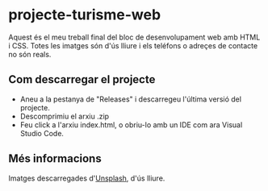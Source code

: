 # projecte-turisme-web

Aquest és el meu treball final del bloc de desenvolupament web amb HTML i CSS.
Totes les imatges són d'ús lliure i els teléfons o adreçes de contacte no són reals.

## Com descarregar el projecte

* Aneu a la pestanya de "Releases" i descarregeu l'última versió del projecte.
* Descomprimiu el arxiu .zip
* Feu click a l'arxiu index.html, o obriu-lo amb un IDE com ara Visual Studio Code.

## Més informacions

Imatges descarregades d'[Unsplash](https://unsplash.com/), d'ús lliure.
